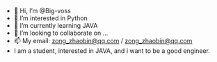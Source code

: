 - 👋 Hi, I’m @Big-voss
- 👀 I’m interested in Python
- 🌱 I’m currently learning JAVA
- 💞️ I’m looking to collaborate on ...
- 📫 My email: zong_zhaobin@qq.com  / zong_zhaobin@qq.com
-    I am a student, interested in JAVA, and i want to be a good engineer.
<!---
Big-voss/Big-voss is a ✨ special ✨ repository because its `README.md` (this file) appears on your GitHub profile.
You can click the Preview link to take a look at your changes.
--->

